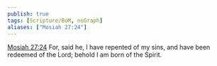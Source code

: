 ```yaml
---
publish: true
tags: [Scripture/BoM, noGraph]
aliases: ["Mosiah 27:24"]
---
```

[Mosiah 27:24](https://churchofjesuschrist.org/study/scriptures/bofm/mosiah/27?lang=eng&id=p24#p24) For, said he, I have repented of my sins, and have been redeemed of the Lord; behold I am born of the Spirit.
